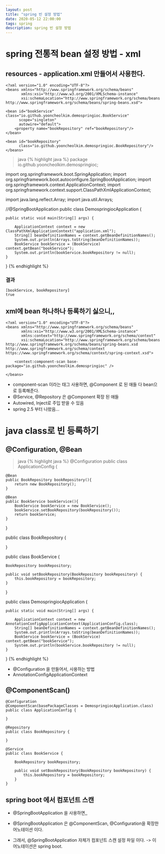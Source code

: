 ```yaml
---
layout: post
title: "spring 빈 설정 방법"
date: 2020-05-12 22:00:00
tags: spring
description: spring 빈 설정 방법
---
```



# spring 전통적 bean 설정 방법 - xml

## resources - application.xml 만들어서 사용한다.

~~~
<?xml version="1.0" encoding="UTF-8"?>
<beans xmlns="http://www.springframework.org/schema/beans"
       xmlns:xsi="http://www.w3.org/2001/XMLSchema-instance"
       xsi:schemaLocation="http://www.springframework.org/schema/beans http://www.springframework.org/schema/beans/spring-beans.xsd">

<bean id="bookService" class="io.github.yooncheolkim.demospringioc.BookService"
      scope="singleton"
      autowire="default">
    <property name="bookRepository" ref="bookRepository"/>
</bean>

<bean id="bookRepository"
      class="io.github.yooncheolkim.demospringioc.BookRepository"/>
</beans>
~~~

>java
{% highlight java %}
package io.github.yooncheolkim.demospringioc;

import org.springframework.boot.SpringApplication;
import org.springframework.boot.autoconfigure.SpringBootApplication;
import org.springframework.context.ApplicationContext;
import org.springframework.context.support.ClassPathXmlApplicationContext;

import java.lang.reflect.Array;
import java.util.Arrays;

//@SpringBootApplication
public class DemospringiocApplication {

    public static void main(String[] args) {

        ApplicationContext context = new ClassPathXmlApplicationContext("application.xml");
        String[] beanDefinitionNames = context.getBeanDefinitionNames();
        System.out.println(Arrays.toString(beanDefinitionNames));
        BookService bookService = (BookService) context.getBean("bookService");
        System.out.println(bookService.bookRepository != null);
    }

}
{% endhighlight %}

### 결과
~~~
[bookService, bookRepository]
true
~~~



## xml에 bean 하나하나 등록하기 싫으니,,

~~~
<?xml version="1.0" encoding="UTF-8"?>
<beans xmlns="http://www.springframework.org/schema/beans"
       xmlns:xsi="http://www.w3.org/2001/XMLSchema-instance"
       xmlns:context="http://www.springframework.org/schema/context"
       xsi:schemaLocation="http://www.springframework.org/schema/beans http://www.springframework.org/schema/beans/spring-beans.xsd http://www.springframework.org/schema/context https://www.springframework.org/schema/context/spring-context.xsd">

    <context:component-scan base-package="io.github.yooncheolkim.demospringioc" />

</beans>
~~~
- component-scan 이라는 태그 사용하면, @Component 로 된 애들 다 bean으로 등록해준다.
- @Service, @Repository 은 @Component 확장 된 애들
- Autowired, Inject로 주입 받을 수 있음
- spring 2.5 부터 나왔음...



# java class로 빈 등록하기


## @Configuration, @Bean
>java
{% highlight java %}
@Configuration
public class ApplicationConfig {

    @Bean
    public BookRepository bookRepository(){
        return new BookRepository();
    }

    @Bean
    public BookService bookService(){
        BookService bookService = new BookService();
        bookService.setBookRepository(bookRepository());
        return bookService;
    }
}


public class BookRepository {

}

public class BookService {

    BookRepository bookRepository;

    public void setBookRepository(BookRepository bookRepository) {
        this.bookRepository = bookRepository;
    }
}

public class DemospringiocApplication {

    public static void main(String[] args) {

        ApplicationContext context = new AnnotationConfigApplicationContext(ApplicationConfig.class);
        String[] beanDefinitionNames = context.getBeanDefinitionNames();
        System.out.println(Arrays.toString(beanDefinitionNames));
        BookService bookService = (BookService) context.getBean("bookService");
        System.out.println(bookService.bookRepository != null);
    }

}
{% endhighlight %}

- @Configuration 을 만들어서, 사용하는 방법
- AnnotationConfigApplicationContext




## @ComponentScan()

~~~
@Configuration
@ComponentScan(basePackageClasses = DemospringiocApplication.class)
public class ApplicationConfig {

}

@Repository
public class BookRepository {

}

@Service
public class BookService {

    BookRepository bookRepository;

    public void setBookRepository(BookRepository bookRepository) {
        this.bookRepository = bookRepository;
    }
}
~~~



## spring boot 에서 컴포넌트 스캔

- @SpringBootApplication 을 사용하면,,
- @SpringBootApplication 은 @ComponentScan, @Configuration을 확장한 어노테이션 이다.

- 그래서,  @SpringBootApplication 자체가 컴포넌트 스캔 설정 파일 이다. -> 이 어노테이션은 spring boot.